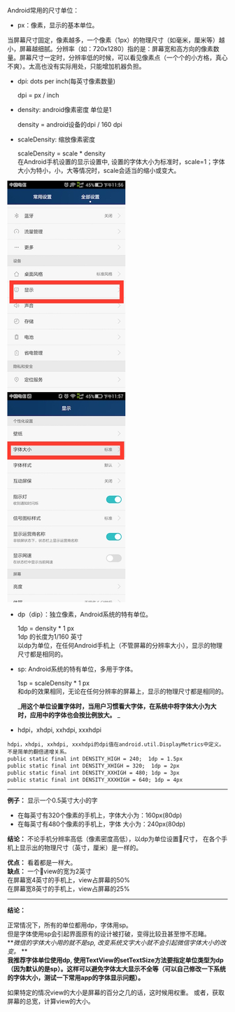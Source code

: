 Android常用的尺寸单位：

- px：像素，显示的基本单位。

当屏幕尺寸固定，像素越多，一个像素（1px）的物理尺寸（如毫米，厘米等）越小，屏幕越细腻。分辨率（如：720x1280）指的是：屏幕宽和高方向的像素数量。屏幕尺寸一定时，分辨率低的时候，可以看见像素点（一个个的小方格，真心不爽）。太高也没有实际用处，只能增加机器负担。

- dpi: dots per inch(每英寸像素数量)

	dpi = px / inch

- density:  android像素密度 单位是1  

	density = android设备的dpi  / 160 dpi

- scaleDensity: 缩放像素密度

	scaleDensity = scale * density  
	在Android手机设置的显示设置中,  设置的字体大小为标准时，scale=1；字体大小为特小，小，大等情况时，scale会适当的缩小或变大。

![设置界面](pic1.jpg)  
![字体大小设置](pic2.jpg)

- dp（dip）：独立像素，Android系统的特有单位。

	1dp = density  *  1 px  
	1dp 的长度为1/160 英寸  
	以dp为单位，在任何Android手机上（不管屏幕的分辨率大小），显示的物理尺寸都是相同的。  

- sp:  Android系统的特有单位，多用于字体。  

	1sp = scaleDensity  *  1 px  
	和dp的效果相同，无论在任何分辨率的屏幕上，显示的物理尺寸都是相同的。    

    _**用这个单位设置字体时，当用户习惯看大字体，在系统中将字体大小为大时，应用中的字体也会按比例放大。** _ 
	
- hdpi，xhdpi, xxhdpi, xxxhdpi  

```
hdpi，xhdpi, xxhdpi, xxxhdpi的dpi值在android.util.DisplayMetrics中定义。不是简单的翻倍递增关系。
public static final int DENSITY_HIGH = 240;  1dp = 1.5px
public static final int DENSITY_XHIGH = 320;  1dp = 2px
public static final int DENSITY_XXHIGH = 480; 1dp = 3px
public static final int DENSITY_XXXHIGH = 640; 1dp = 4px
```

------------------

**例子：**
  显示一个0.5英寸大小的字  
- 在每英寸有320个像素的手机上，字体大小为：160px(80dp)  
- 在每英寸有480个像素的手机上，字体 大小为：240px(80dp)  

**结论：**
不论手机分辨率高低（像素密度高低），以dp为单位设置尺寸，
在各个手机上显示出的物理尺寸（英寸，厘米）是一样的。 

**优点：**
看着都是一样大。  
**缺点：**
一个view的宽为2英寸  
在屏幕宽4英寸的手机上，view占屏幕的50%  
在屏幕宽8英寸的手机上，view占屏幕的25%  

------------------

**结论：**

正常情况下，所有的单位都用dp，字体用sp。  
但是字体使用sp会引起界面原有的设计被打破，变得比较丑甚至惨不忍睹。  
**_微信的字体大小用的就不是sp, 改变系统文字大小就不会引起微信字体大小的改变。_ **   
**我推荐字体单位使用dp, 使用TextView的setTextSize方法要指定单位类型为dp（因为默认的是sp）。这样可以避免字体太大显示不全等（可以自己修改一下系统的字体大小，测试一下常用app的字体显示问题）。**

如果特定的情况view的大小是屏幕的百分之几的话，这时候用权重。
或者，获取屏幕的总宽，计算view的大小。
